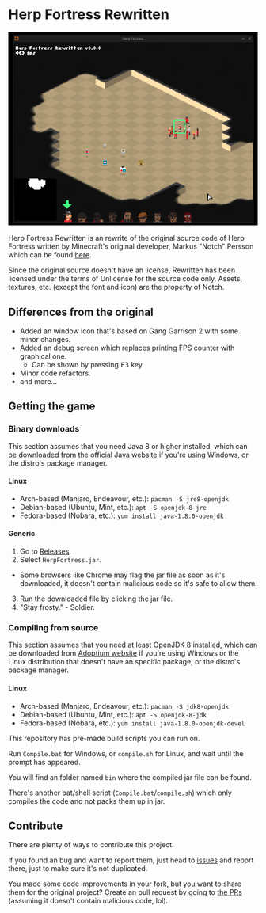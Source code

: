 # Herp Fortress Rewritten

![Herp Fortress running on Arch Linux using KDE Plasma](screenshot.png)

Herp Fortress Rewritten is an rewrite of the original source code of Herp Fortress written by Minecraft's original developer, Markus "Notch" Persson which can be found [here](https://web.archive.org/web/20120601154736/0x10c.com/tmp/HerpFortress.zip).

Since the original source doesn't have an license, Rewritten has been licensed under the terms of Unlicense for the source code only.
Assets, textures, etc. (except the font and icon) are the property of Notch.

## Differences from the original

- Added an window icon that's based on Gang Garrison 2 with some minor changes.
- Added an debug screen which replaces printing FPS counter with graphical one.
  - Can be shown by pressing <kbd>F3</kbd> key.
- Minor code refactors.
- and more...

## Getting the game

### Binary downloads

This section assumes that you need Java 8 or higher installed, which can be downloaded from [the official Java website](https://www.java.com/download/ie_manual.jsp) if you're using Windows, or the distro's package manager.

#### Linux

- Arch-based (Manjaro, Endeavour, etc.): `pacman -S jre8-openjdk`
- Debian-based (Ubuntu, Mint, etc.): `apt -S openjdk-8-jre`
- Fedora-based (Nobara, etc.): `yum install java-1.8.0-openjdk`

#### Generic

1. Go to [Releases](https://github.com/TeutonicCode/HFRewritten/releases).
2. Select `HerpFortress.jar`.
  - Some browsers like Chrome may flag the jar file as soon as it's downloaded, it doesn't contain malicious code so it's safe to allow them.
3. Run the downloaded file by clicking the jar file.
4. "Stay frosty." - Soldier.

### Compiling from source

This section assumes that you need at least OpenJDK 8 installed, which can be downloaded from [Adoptium website](https://adoptium.net/) if you're using Windows or the Linux distribution that doesn't have an specific package, or the distro's package manager.

#### Linux

- Arch-based (Manjaro, Endeavour, etc.): `pacman -S jdk8-openjdk`
- Debian-based (Ubuntu, Mint, etc.): `apt -S openjdk-8-jdk`
- Fedora-based (Nobara, etc.): `yum install java-1.8.0-openjdk-devel`

This repository has pre-made build scripts you can run on.

Run `Compile.bat` for Windows, or `compile.sh` for Linux, and wait until the prompt has appeared.

You will find an folder named `bin` where the compiled jar file can be found.

There's another bat/shell script (`Compile.bat`/`compile.sh`) which only compiles the code and not packs them up in jar.

## Contribute

There are plenty of ways to contribute this project.

If you found an bug and want to report them, just head to [issues](https://github.com/TeutonicCode/HFRewritten/issue) and report there, just to make sure it's not duplicated.

You made some code improvements in your fork, but you want to share them for the original project?
Create an pull request by going to [the PRs](https://github.com/TeutonicCode/HFRewritten/pulls) (assuming it doesn't contain malicious code, lol).
